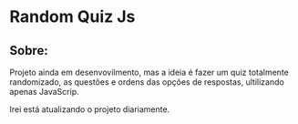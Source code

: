 <h1>
Random Quiz Js
</h1>

## Sobre:
Projeto ainda em desenvovilmento, mas a ideia é fazer um quiz totalmente randomizado, as questões e ordens das opções de respostas, ultilizando apenas JavaScrip.

Irei está atualizando o projeto diariamente. 
